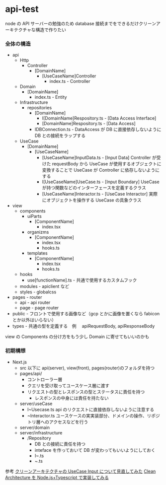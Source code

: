 # api-test

node の API サーバーの勉強のため
database 接続までをできるだけクリーンアーキテクチャな構造で作りたい

### 全体の構造

- api
  - Http
    - Controller
      - [DomainName]
        - [UseCaseName]Controller
          - index.ts - Controller
  - Domain
    - [DomainName]
      - index.ts - Entity
  - Infrastructure
    - repositories
      - [DomainName]
        - I[DomainName]Respository.ts - [Data Access Interface]
        - [DomainName]Respository.ts - [Data Access]
      - IDBConnection.ts - DataAccess が DB に直接依存しないように DB との接続をラップする
  - UseCase
    - [DomainName]
      - [UseCaseName]
        - [UseCaseName]InputData.ts - [Input Data] Controller が受けた requestBody から UseCase が使用するオブジェクトに変換することで UseCase が Controller に依存しないようにする
        - I[UseCaseName]UseCase.ts - [Input Boundary] UseCase が持つ関数などのインターフェースを定義するクラス
        - [UseCaseName]Interactor.ts - [UseCase Interactor] 実際にオブジェクトを操作する UseCase の具象クラス
- view
  - components
    - uiParts
      - [ComponentName]
        - index.tsx
    - organizms
      - [ComponentName]
        - index.tsx
        - hooks.ts
    - templates
      - [ComponentName]
        - index.tsx
        - hooks.ts
  - hooks
    - use[functionName].ts - 共通で使用するカスタムフック
  - modules - apiclient など
  - styles - globalcss
- pages - router
  - api - api router
  - page - page router
- public - フロントで使用する画像など（gcp とかに画像を置くなら fabicon とか以外はいらない）
- types - 共通の型を定義する　例　 apiRequestBody, apiResponseBody

view の Components の分け方をもう少し Domain に寄せてもいいのかも

### 初期構想

- Next.js
  - src 以下に api(server), view(front), pages(router)のフォルダを持つ
  - pages/api/
    - コントローラー層
    - クエリを受け取ってユースケース層に渡す
    - リクエストの型とレスポンスの型とステータスに責任を持つ
      - レスポンスの中身には責任を持たない
  - server/useCase
    - I~Usecase.ts api のリクエストに直接依存しないように注意する
    - ~Interactor.ts ユースケースの実実装部分、ドメインの操作、リポジトリ層へのアクセスなどを行う
  - server/domain
  - server/infrastructure
    - /Repository
      - DB との接続に責任を持つ
      - inteface を作っておいて DB が変わってもいいようにしておく
      - I~.ts
      - ~.ts

参考
[クリーンアーキテクチャの UseCase Input について見直してみた](https://zenn.dev/tkhrtkmk/articles/eb00e7f76b725d)
[Clean Architecture を Node.js+Typescript で実装してみる](https://blog.spacemarket.com/code/clean-architecture-node/)
